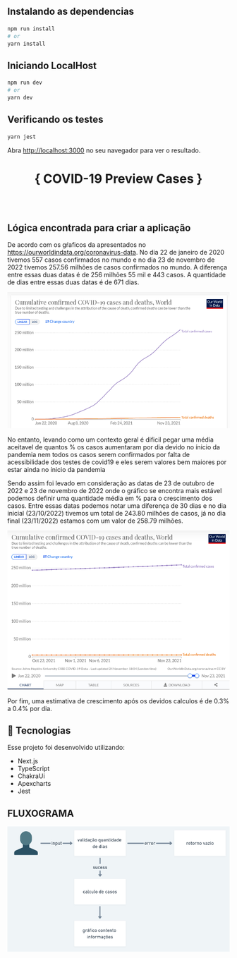 ## Instalando as dependencias

```bash
npm run install
# or
yarn install
```

## Iniciando LocalHost

```bash
npm run dev
# or
yarn dev
```

## Verificando os testes

```bash
yarn jest

```

Abra [http://localhost:3000](http://localhost:3000) no seu navegador para ver o resultado.
<br>

<h1 align="center">
{ COVID-19 Preview Cases }
</h1>

<br>
<br>

## Lógica encontrada para criar a aplicação

De acordo com os gŕaficos da apresentados no https://ourworldindata.org/coronavirus-data. No dia
22 de janeiro de 2020 tivemos 557 casos confirmados no mundo e no dia 23 de novembro de 2022 tivemos
257.56 milhões de casos confirmados no mundo. A diferença entre essas duas datas é de 256 milhões 55 mil e 443 casos. A quantidade de dias entre
essas duas datas é de 671 dias.

<p align="center">
  <img alt="workanalove" src="initialChart.png" object-fit="contain">
</p>

No entanto, levando como um contexto geral é dificil pegar uma média
aceitavel de quantos % os casos aumentaram por dia devido no ínicio da
pandemia nem todos os casos serem confirmados por falta de
acessibilidade dos testes de covid19 e eles serem valores bem maiores
por estar ainda no ínicio da pandemia

Sendo assim foi levado em consideração as datas de 23 de outubro de
2022 e 23 de novembro de 2022 onde o gráfico se encontra mais estável
podemos definir uma quantidade média em % para o crescimento dos
casos. Entre essas datas podemos notar uma diferença de 30 dias e no
dia inicial (23/10/2022) tivemos um total de 243.80 milhões de casos,
já no dia final (23/11/2022) estamos com um valor de 258.79 milhões.

<p align="center">
  <img alt="workanalove" src="finalChart.png" object-fit="contain">
</p>

Por fim, uma estimativa de crescimento após os devidos calculos é de 0.3% a 0.4% por dia.

## 🚀 Tecnologias

Esse projeto foi desenvolvido utilizando:

- Next.js
- TypeScript
- ChakraUi
- Apexcharts
- Jest

## FLUXOGRAMA

<p align="center">
  <img alt="workanalove" src="description.png" object-fit="contain">
</p>

